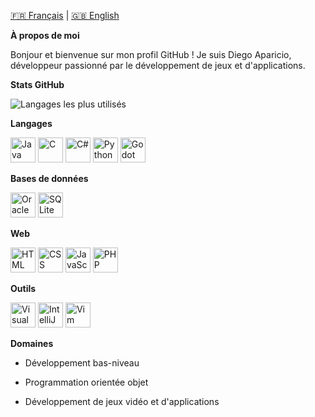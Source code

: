 [🇫🇷 Français](./README.md) | [🇬🇧 English](./README.en.md)

**À propos de moi**

Bonjour et bienvenue sur mon profil GitHub !
Je suis Diego Aparicio, développeur passionné par le développement de jeux et d'applications.


**Stats GitHub**

![Langages les plus utilisés](https://github-readme-stats.vercel.app/api/top-langs/?username=D-l-E-G-O&layout=compact&theme=radical&size_weight=0.5&count_weight=0.5)


**Langages**

<div >
	<img width="40" src="https://raw.githubusercontent.com/marwin1991/profile-technology-icons/refs/heads/main/icons/java.png" alt="Java" title="Java"/>
	<img width="40" src="https://raw.githubusercontent.com/marwin1991/profile-technology-icons/refs/heads/main/icons/c.png" alt="C" title="C"/>
	<img width="40" src="https://raw.githubusercontent.com/marwin1991/profile-technology-icons/refs/heads/main/icons/c%23.png" alt="C#" title="C#"/>
	<img width="40" src="https://raw.githubusercontent.com/marwin1991/profile-technology-icons/refs/heads/main/icons/python.png" alt="Python" title="Python"/>
	<img width="40" src="https://raw.githubusercontent.com/marwin1991/profile-technology-icons/refs/heads/main/icons/godot.png" alt="Godot" title="Godot"/>
</div>

**Bases de données**

<img src="https://raw.githubusercontent.com/marwin1991/profile-technology-icons/refs/heads/main/icons/oracle.png" alt="Oracle" width="40"/>
<img src="https://raw.githubusercontent.com/marwin1991/profile-technology-icons/refs/heads/main/icons/sqlite.png" alt="SQLite" width="40"/>


**Web**

<img src="https://raw.githubusercontent.com/marwin1991/profile-technology-icons/refs/heads/main/icons/html.png" alt="HTML" width="40"/>
<img src="https://raw.githubusercontent.com/marwin1991/profile-technology-icons/refs/heads/main/icons/css.png" alt="CSS" width="40"/>
<img src="https://raw.githubusercontent.com/marwin1991/profile-technology-icons/refs/heads/main/icons/javascript.png" alt="JavaScript" width="40"/>
<img src="https://raw.githubusercontent.com/marwin1991/profile-technology-icons/refs/heads/main/icons/php.png" alt="PHP" width="40"/>


**Outils**

<img src="https://raw.githubusercontent.com/marwin1991/profile-technology-icons/refs/heads/main/icons/visual_studio_code.png" alt="Visual Studio Code" width="40"/>
<img src="https://raw.githubusercontent.com/marwin1991/profile-technology-icons/refs/heads/main/icons/intellij.png" alt="IntelliJ" width="40"/>
<img src="https://raw.githubusercontent.com/marwin1991/profile-technology-icons/refs/heads/main/icons/vim.png" alt="Vim" width="40"/>


**Domaines**

- Développement bas-niveau

- Programmation orientée objet

- Développement de jeux vidéo et d'applications

